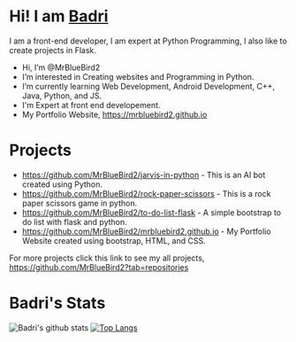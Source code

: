 # Hi! I am [Badri](https://github.com/mrbluebird2)
I am a front-end developer, I am expert at Python Programming, I also like to create projects in Flask.
- Hi, I’m @MrBlueBird2
- I’m interested in Creating websites and Programming in Python.
- I’m currently learning Web Development, Android Development, C++, Java, Python, and JS.
- I'm Expert at front end developement.
- My Portfolio Website, https://mrbluebird2.github.io

# Projects
- https://github.com/MrBlueBird2/jarvis-in-python - This is an AI bot created using Python.
- https://github.com/MrBlueBird2/rock-paper-scissors - This is a rock paper scissors game in python.
- https://github.com/MrBlueBird2/to-do-list-flask - A simple bootstrap to do list with flask and python.
- https://github.com/MrBlueBird2/mrbluebird2.github.io - My Portfolio Website created using bootstrap, HTML, and CSS.


For more projects click this link to see my all projects, https://github.com/MrBlueBird2?tab=repositories

# Badri's Stats
![Badri's github stats](https://github-readme-stats.vercel.app/api?username=mrbluebird2&show_icons=true&theme=radical)
[![Top Langs](https://github-readme-stats.vercel.app/api/top-langs/?username=mrbluebird2)](https://github.com/mrbluebird2/github-readme-stats&show_icons=true&theme=radical)
<!---
MrBlueBird2/MrBlueBird2 is a ✨ special ✨ repository because its `README.md` (this file) appears on your GitHub profile.
You can click the Preview link to take a look at your changes.
--->
